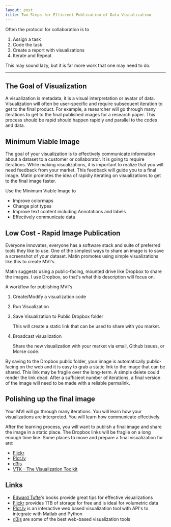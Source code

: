 ```yaml
---
layout: post
title: Two Steps for Efficient Publication of Data Visualization
---
```


Often the protocol for collaboration is to

1. Assign a task
2. Code the task
3. Create a report with visualizations
4. Iterate and Repeat

This may sound lazy, but it is far more work that one may need to do.
<hr>

## The Goal of Visualization

A visualization is metadata, it is a visual interpretation or avatar of data.  Visualization will often be user-specific and require subsequent iteration to get to the final product.  For example, a researcher will go through many iterations to get to the final published images for a research paper.  This process should be rapid should happen rapidly and parallel to the codes and data.

## Minimum Viable Image

The goal of your visualization is to effectively communicate information about a dataset to a customer or collaborator.  It is going to require iterations.  While making visualizations, it is important to realize that you will need feedback from your market.  This feedback will guide you to a final image.  Matin promotes the idea of rapidly iterating on visualizations to get to the final image faster.

Use the Minimum Viable Image to

* Improve colormaps
* Change plot types
* Improve text content including Annotations and labels
* Effectively communicate data

## Low Cost - Rapid Image Publication

Everyone innovates, everyone has a software stack and suite of preferred tools they like to use.  One of the simplest ways to share an image is to save a screenshot of your dataset. Matin promotes using simple visualizations like this to create MVI's.  

Matin suggests using a public-facing, mounted drive like Dropbox to share the images.  I use Dropbox, so that's what this description will focus on.

A workflow for publishing MVI's

1. Create/Modify a visualization code
2. Run Visualization
3. Save Visualization to Public Dropbox folder
  
   This will create a static link that can be used to share with you market.

4. Broadcast visualization

   Share the new visualization with your market via email, Github issues, or Morse code.

By saving to the Dropbox public folder, your image is automatically public-facing on the web and it is easy to grab a static link to the image that can be shared.  This link may be fragile over the long-term.  A simple delete could render the link dead.   After a sufficient number of iterations,  a final version of the image will need to be made with a reliable permalink.


## Polishing up the final image

Your MVI will go through many iterations.  You will learn how your visualizations are interpreted.  You will learn how communicate effectively.

After the learning process, you will want to publish a final image and share the image in a static place.  The Dropbox links will be fragile on a long enough time line.  Some places to move and prepare a final visualization for are:

* [Flickr](www.flickr.com)
* [Plot.ly](plot.ly)
* [d3js](http://d3js.org/)
* [VTK - The Visualization Toolkit](http://www.vtk.org/)


## Links

* [Edward Tufte](http://www.edwardtufte.com/tufte/)'s books provide great tips for effective visualizations
* [Flickr](www.flickr.com) provides 1TB of storage for free and is ideal for volumetric data
* [Plot.ly](plot.ly) is an interactive web based visualization tool with API's to integrate with Matlab and Python
* [d3js](http://d3js.org/) are some of the best web-based visualization tools


